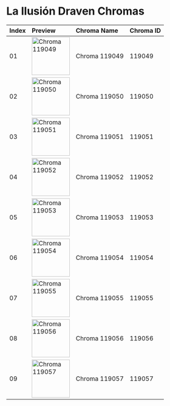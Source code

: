 # La Ilusión Draven Chromas

| Index | Preview | Chroma Name | Chroma ID |
|:---|:---|:---|:---|
| 01 | <img src='https://raw.communitydragon.org/latest/plugins/rcp-be-lol-game-data/global/default/v1/champion-chroma-images/119/119049.png' alt='Chroma 119049' width='100'> | Chroma 119049 | 119049 |
| 02 | <img src='https://raw.communitydragon.org/latest/plugins/rcp-be-lol-game-data/global/default/v1/champion-chroma-images/119/119050.png' alt='Chroma 119050' width='100'> | Chroma 119050 | 119050 |
| 03 | <img src='https://raw.communitydragon.org/latest/plugins/rcp-be-lol-game-data/global/default/v1/champion-chroma-images/119/119051.png' alt='Chroma 119051' width='100'> | Chroma 119051 | 119051 |
| 04 | <img src='https://raw.communitydragon.org/latest/plugins/rcp-be-lol-game-data/global/default/v1/champion-chroma-images/119/119052.png' alt='Chroma 119052' width='100'> | Chroma 119052 | 119052 |
| 05 | <img src='https://raw.communitydragon.org/latest/plugins/rcp-be-lol-game-data/global/default/v1/champion-chroma-images/119/119053.png' alt='Chroma 119053' width='100'> | Chroma 119053 | 119053 |
| 06 | <img src='https://raw.communitydragon.org/latest/plugins/rcp-be-lol-game-data/global/default/v1/champion-chroma-images/119/119054.png' alt='Chroma 119054' width='100'> | Chroma 119054 | 119054 |
| 07 | <img src='https://raw.communitydragon.org/latest/plugins/rcp-be-lol-game-data/global/default/v1/champion-chroma-images/119/119055.png' alt='Chroma 119055' width='100'> | Chroma 119055 | 119055 |
| 08 | <img src='https://raw.communitydragon.org/latest/plugins/rcp-be-lol-game-data/global/default/v1/champion-chroma-images/119/119056.png' alt='Chroma 119056' width='100'> | Chroma 119056 | 119056 |
| 09 | <img src='https://raw.communitydragon.org/latest/plugins/rcp-be-lol-game-data/global/default/v1/champion-chroma-images/119/119057.png' alt='Chroma 119057' width='100'> | Chroma 119057 | 119057 |
